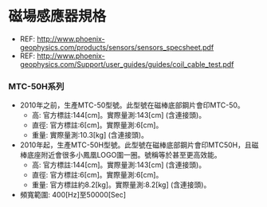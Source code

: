 # 磁場感應器規格
+ REF: http://www.phoenix-geophysics.com/products/sensors/sensors_specsheet.pdf
+ REF: http://www.phoenix-geophysics.com/Support/user_guides/guides/coil_cable_test.pdf

### MTC-50H系列
+ 2010年之前，生產MTC-50型號。此型號在磁棒底部鋼片會印MTC-50。
  + 高: 官方標註:144[cm]。實際量測:143[cm] (含連接頭)。
  + 直徑: 官方標註:6[cm]。實際量測:6[cm]。
  + 重量: 實際量測:10.3[kg] (含連接頭)。
+ 2010年起，生產MTC-50H型號。此型號在磁棒底部鋼片會印MTC50H，且磁棒底座附近會很多小鳳凰LOGO圍一圈。號稱等於甚至更高效能。
  + 高: 官方標註:144[cm]。實際量測:143[cm] (含連接頭)。
  + 直徑: 官方標註:6[cm]。實際量測:6[cm]。
  + 重量: 官方標註約8.2[kg]。實際量測:8.2[kg] (含連接頭)。
+ 頻寬範圍: 400[Hz]至50000[Sec]

